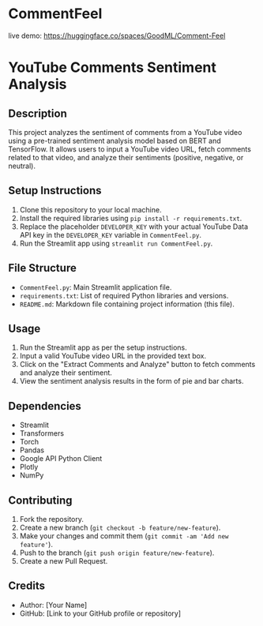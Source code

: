 # CommentFeel
live demo: https://huggingface.co/spaces/GoodML/Comment-Feel

# YouTube Comments Sentiment Analysis

## Description
This project analyzes the sentiment of comments from a YouTube video using a pre-trained sentiment analysis model based on BERT and TensorFlow. It allows users to input a YouTube video URL, fetch comments related to that video, and analyze their sentiments (positive, negative, or neutral).

## Setup Instructions
1. Clone this repository to your local machine.
2. Install the required libraries using `pip install -r requirements.txt`.
3. Replace the placeholder `DEVELOPER_KEY` with your actual YouTube Data API key in the `DEVELOPER_KEY` variable in `CommentFeel.py`.
4. Run the Streamlit app using `streamlit run CommentFeel.py`.

## File Structure
- `CommentFeel.py`: Main Streamlit application file.
- `requirements.txt`: List of required Python libraries and versions.
- `README.md`: Markdown file containing project information (this file).

## Usage
1. Run the Streamlit app as per the setup instructions.
2. Input a valid YouTube video URL in the provided text box.
3. Click on the "Extract Comments and Analyze" button to fetch comments and analyze their sentiment.
4. View the sentiment analysis results in the form of pie and bar charts.

## Dependencies
- Streamlit
- Transformers
- Torch
- Pandas
- Google API Python Client
- Plotly
- NumPy


## Contributing
1. Fork the repository.
2. Create a new branch (`git checkout -b feature/new-feature`).
3. Make your changes and commit them (`git commit -am 'Add new feature'`).
4. Push to the branch (`git push origin feature/new-feature`).
5. Create a new Pull Request.

## Credits
- Author: [Your Name]
- GitHub: [Link to your GitHub profile or repository]
